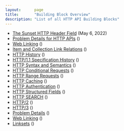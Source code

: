 ```yaml
---
layout:      page
title:       "Building Block Overview"
description: "List of all HTTP API Building Blocks"
---
```


- [The Sunset HTTP Header Field](./RFC-8594-The-Sunset-HTTP-Header-Field "Resources and APIs disappear at some point in time; the Sunset field allows to advertise that event to clients.") (May 6, 2022)
- [Problem Details for HTTP APIs](./RFC-7807-Problem-Details-for-HTTP-APIs "Reporting problem information beyond the HTTP status code is useful in many API designs.") ()
- [Web Linking](./RFC-8288-Web-Linking "Supporting the representation of typed links in HTTP.") ()
- [Item and Collection Link Relations](./rfc-6573-Item-And-Collection-Link-Relations "Defines a pair of reciprocal link relation types that may be used to express the relationship between a collection and its members.") ()
- [HTTP History](./ "") ()
- [HTTP/1.1 Specification History](./ "") ()
- [HTTP Syntax and Semantics](./ "") ()
- [HTTP Conditional Requests](./ "") ()
- [HTTP Range Requests](./ "") ()
- [HTTP Caching](./ "") ()
- [HTTP Authentication](./ "") ()
- [HTTP Structured Fields](./ "") ()
- [HTTP SEARCH](./ "") ()
- [HTTP/2](./ "") ()
- [HTTP/3](./ "") ()
- [Problem Details](./ "") ()
- [Web Linking](./ "") ()
- [Linksets](./ "") ()
